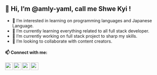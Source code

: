 <h2>👋 Hi, I’m @amly-yaml, call me Shwe Kyi ! </h2>

- 👀 I’m interested in learning on programming languages and Japanese Language. 
- 🌱 I’m currently learning everything related to all full stack developer.
- 🔭 I’m currently working on full stack project to sharp my skills.
- 💞️ I’m looking to collaborate with content creators.

<h4> 📫 Connect with me: </h4>
<a href="https://www.linkedin.com/in/nang-ohn-shwe-kyi-a63556228/" target="_blank">
<img align="left" src="https://cdn-icons-png.flaticon.com/512/2423/2423806.png" width="25" height="25" /></a>


<a href="https://www.linkedin.com/in/nang-ohn-shwe-kyi-a63556228/" target="_blank">
<img align="left" src="https://cdn-icons.flaticon.com/png/128/3536/premium/3536505.png?token=exp=1643394395~hmac=4f2163ffdec7e68a864e477fdaf76b3f" width="25" height="25" /></a>

<a href="mailto: shwekyiangret1512@gmail.com" target="_blank">
<img align="left" src="https://cdn-icons-png.flaticon.com/128/2702/2702602.png" width="25" height="25" /></a>

<a href="https://twitter.com/KyiAngret" target="_blank">
<img align="left" src="https://cdn-icons-png.flaticon.com/128/733/733579.png" width="25" height="25" /></a>

<!---
amly-yaml/amly-yaml is a ✨ special ✨ repository because its `README.md` (this file) appears on your GitHub profile.
You can click the Preview link to take a look at your changes.
--->
